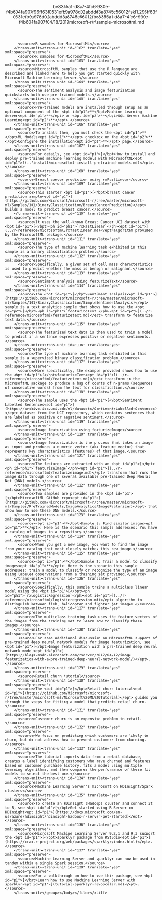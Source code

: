 <?xml version="1.0"?><xliff version="1.2" xmlns="urn:oasis:names:tc:xliff:document:1.2" xmlns:xsi="http://www.w3.org/2001/XMLSchema-instance" xsi:schemaLocation="urn:oasis:names:tc:xliff:document:1.2 xliff-core-1.2-transitional.xsd"><file datatype="xml" original="sample-microsoftml.md" source-language="en-US" target-language="en-US"><header><tool tool-id="mdxliff" tool-name="mdxliff" tool-version="1.0-d1654b2" tool-company="Microsoft" /><xliffext:skl_file_name xmlns:xliffext="urn:microsoft:content:schema:xliffextensions">be8355a1-d8a7-4fc6-930e-f4b604fa907f96ff63f0531efb9a978d02abddd3a8745c56012f.skl</xliffext:skl_file_name><xliffext:version xmlns:xliffext="urn:microsoft:content:schema:xliffextensions">1.2</xliffext:version><xliffext:ms.openlocfilehash xmlns:xliffext="urn:microsoft:content:schema:xliffextensions">96ff63f0531efb9a978d02abddd3a8745c56012f</xliffext:ms.openlocfilehash><xliffext:ms.sourcegitcommit xmlns:xliffext="urn:microsoft:content:schema:xliffextensions">be8355a1-d8a7-4fc6-930e-f4b604fa907f</xliffext:ms.sourcegitcommit><xliffext:ms.lasthandoff xmlns:xliffext="urn:microsoft:content:schema:xliffextensions">04/18/2019</xliffext:ms.lasthandoff><xliffext:ms.openlocfilepath xmlns:xliffext="urn:microsoft:content:schema:xliffextensions">microsoft-r\r\sample-microsoftml.md</xliffext:ms.openlocfilepath></header><body><group id="content" extype="content"><trans-unit id="101" translate="yes" xml:space="preserve" restype="x-metadata">
          <source>R samples for MicrosoftML</source>
        </trans-unit><trans-unit id="102" translate="yes" xml:space="preserve">
          <source>R samples for MicrosoftML</source>
        </trans-unit><trans-unit id="103" translate="yes" xml:space="preserve">
          <source>MicrosoftML samples that use the R language are described and linked here to help you get started quickly with Microsoft Machine Learning Server.</source>
        </trans-unit><trans-unit id="104" translate="yes" xml:space="preserve">
          <source>The sentiment analysis and image featurization quickstarts both use pre-trained models.</source>
        </trans-unit><trans-unit id="105" translate="yes" xml:space="preserve">
          <source>Pre-trained models are installed through setup as an optional component of the <bpt id="p1">**</bpt>Machine Learning Server<ept id="p1">**</ept> or <bpt id="p2">**</bpt>SQL Server Machine Learning<ept id="p2">**</ept>.</source>
        </trans-unit><trans-unit id="106" translate="yes" xml:space="preserve">
          <source>To install them, you must check the <bpt id="p1">**</bpt>ML Models<ept id="p1">**</ept> checkbox on the <bpt id="p2">**</bpt>Configure the installation<ept id="p2">**</ept> page.</source>
        </trans-unit><trans-unit id="107" translate="yes" xml:space="preserve">
          <source>For details, see <bpt id="p1">[</bpt>How to install and deploy pre-trained machine learning models with MicrosoftML<ept id="p1">](../install/microsoftml-install-pretrained-models.md)</ept>.</source>
        </trans-unit><trans-unit id="108" translate="yes" xml:space="preserve">
          <source>Breast cancer prediction using rxFastLinear</source>
        </trans-unit><trans-unit id="109" translate="yes" xml:space="preserve">
          <source>This starter <bpt id="p1">[</bpt>breast cancer prediction sample<ept id="p1">](https://github.com/Microsoft/microsoft-r/tree/master/microsoft-ml/Samples/101/BinaryClassification/BreastCancerPrediction)</ept> builds a model to predict breast cancer.</source>
        </trans-unit><trans-unit id="110" translate="yes" xml:space="preserve">
          <source>It uses the well-known Breast Cancer UCI dataset with <bpt id="p1">[</bpt><ph id="ph1">`rxFastLinear`</ph><ept id="p1">](../r-reference/microsoftml/rxfastlinear.md)</ept>algorithm provided by the MicrosoftML package.</source>
        </trans-unit><trans-unit id="111" translate="yes" xml:space="preserve">
          <source>The type of machine learning task exhibited in this sample is a binary classification problem.</source>
        </trans-unit><trans-unit id="112" translate="yes" xml:space="preserve">
          <source>Specifically, a given set of cell mass characteristics is used to predict whether the mass is benign or malignant.</source>
        </trans-unit><trans-unit id="113" translate="yes" xml:space="preserve">
          <source>Sentiment analysis using featurizeText</source>
        </trans-unit><trans-unit id="114" translate="yes" xml:space="preserve">
          <source>The <bpt id="p1">[</bpt>Sentiment analysis<ept id="p1">](https://github.com/Microsoft/microsoft-r/tree/master/microsoft-ml/Samples/101/BinaryClassification/SimpleSentimentAnalysis)</ept> sample is a text analytics sample that shows how to use the <bpt id="p2">[</bpt><ph id="ph1">`featurizeText`</ph><ept id="p2">](../r-reference/microsoftml/featurizetext.md)</ept> transform to featurize text data.</source>
        </trans-unit><trans-unit id="115" translate="yes" xml:space="preserve">
          <source>The featurized text data is then used to train a model to predict if a sentence expresses positive or negative sentiments.</source>
        </trans-unit><trans-unit id="116" translate="yes" xml:space="preserve">
          <source>The type of machine learning task exhibited in this sample is a supervised binary classification problem.</source>
        </trans-unit><trans-unit id="117" translate="yes" xml:space="preserve">
          <source>More specifically, the example provided shows how to use the <bpt id="p1">[</bpt>featurizeText<ept id="p1">](../r-reference/microsoftml/featurizetext.md)</ept> transform in the MicrosoftML package to produce a bag of counts of n-grams (sequences of consecutive words) from the text for classification.</source>
        </trans-unit><trans-unit id="118" translate="yes" xml:space="preserve">
          <source>The sample uses the <bpt id="p1">[</bpt>Sentiment Labelled Sentences<ept id="p1">](https://archive.ics.uci.edu/ml/datasets/Sentiment+Labelled+Sentences)</ept> dataset from the UCI repository, which contains sentences that are labeled as positive or negative sentiment.</source>
        </trans-unit><trans-unit id="119" translate="yes" xml:space="preserve">
          <source>Image featurization using featurizeImage</source>
        </trans-unit><trans-unit id="120" translate="yes" xml:space="preserve">
          <source>Image featurization is the process that takes an image as input and produces a numeric vector (aka feature vector) that represents key characteristics (features) of that image.</source>
        </trans-unit><trans-unit id="121" translate="yes" xml:space="preserve">
          <source>The features are extracted with an <bpt id="p1">[</bpt><ph id="ph1">`featurizeImage`</ph><ept id="p1">](../r-reference/microsoftml/featurizeimage.md)</ept> transform that runs the image data through one of several available pre-trained Deep Neural Net (DNN) models.</source>
        </trans-unit><trans-unit id="122" translate="yes" xml:space="preserve">
          <source>Two samples are provided in the <bpt id="p1">[</bpt>MicrosoftML GitHub repo<ept id="p1">](https://github.com/Microsoft/microsoft-r/tree/master/microsoft-ml/Samples/PreTrainedModels/ImageAnalytics/ImageFeaturizer)</ept> that show how to use these DNN models.</source>
        </trans-unit><trans-unit id="123" translate="yes" xml:space="preserve">
          <source><bpt id="p1">**</bpt>Sample 1: Find similar images<ept id="p1">**</ept>: Here is the scenario this sample addresses: You have a catalog of images in a repository.</source>
        </trans-unit><trans-unit id="124" translate="yes" xml:space="preserve">
          <source>When you get a new image, you want to find the image from your catalog that most closely matches this new image.</source>
        </trans-unit><trans-unit id="125" translate="yes" xml:space="preserve">
          <source><bpt id="p1">**</bpt>Sample 2: Train a model to classify images<ept id="p1">**</ept>: Here is the scenario this sample addresses: train a model to classify or recognize the type of an image using labeled observations from a training set provided.</source>
        </trans-unit><trans-unit id="126" translate="yes" xml:space="preserve">
          <source>Specifically, this sample trains a multiclass linear model using the <bpt id="p1">[</bpt><ph id="ph1">`rxLogisticRegression`</ph><ept id="p1">](../r-reference/microsoftml/logisticregression.md)</ept> algorithm to distinguish between fish, helicopter and fighter jet images.</source>
        </trans-unit><trans-unit id="127" translate="yes" xml:space="preserve">
          <source>The multiclass training task uses the feature vectors of the images from the training set to learn how to classify these images.</source>
        </trans-unit><trans-unit id="128" translate="yes" xml:space="preserve">
          <source>For some additional discussion on MicrosoftML support of pre-trained deep neural network models for image featurization, see <bpt id="p1">[</bpt>Image featurization with a pre-trained deep neural network model<ept id="p1">](https://blogs.msdn.microsoft.com/rserver/2017/04/12/image-featurization-with-a-pre-trained-deep-neural-network-model/)</ept>.</source>
        </trans-unit><trans-unit id="129" translate="yes" xml:space="preserve">
          <source>Retail churn tutorial</source>
        </trans-unit><trans-unit id="130" translate="yes" xml:space="preserve">
          <source>The <bpt id="p1">[</bpt>Retail churn tutorial<ept id="p1">](https://github.com/Microsoft/microsoft-r/tree/master/microsoft-ml/Microsoft%20ML%20Tutorial)</ept> guides you through the steps for fitting a model that predicts retail churn.</source>
        </trans-unit><trans-unit id="131" translate="yes" xml:space="preserve">
          <source>Customer churn is an expensive problem in retail.</source>
        </trans-unit><trans-unit id="132" translate="yes" xml:space="preserve">
          <source>We focus on predicting which customers are likely to churn, but do not address how to prevent customers from churning.</source>
        </trans-unit><trans-unit id="133" translate="yes" xml:space="preserve">
          <source>The tutorial imports data from a retail database, creates a label identifying customers who have churned and features based on customer purchase history, fits a model using multiple learning algorithms, and then compares the performance of these fit models to select the best one.</source>
        </trans-unit><trans-unit id="134" translate="yes" xml:space="preserve">
          <source>Machine Learning Server's microsoft on HDInsight/Spark clusters</source>
        </trans-unit><trans-unit id="135" translate="yes" xml:space="preserve">
          <source>To create an HDInsight (Hadoop) cluster and connect it to R, see <bpt id="p1">[</bpt>Get started using R Server on HDInsight<ept id="p1">](https://docs.microsoft.com/en-us/azure/hdinsight/hdinsight-hadoop-r-server-get-started)</ept></source>
        </trans-unit><trans-unit id="136" translate="yes" xml:space="preserve">
          <source>Microsoft Machine Learning Server 9.2.1 and 9.3 support the <bpt id="p1">[</bpt>sparklyr package from RStudio<ept id="p1">](https://cran.r-project.org/web/packages/sparklyr/index.html)</ept>.</source>
        </trans-unit><trans-unit id="137" translate="yes" xml:space="preserve">
          <source>Machine Learning Server and sparklyr can now be used in tandem within a single Spark session.</source>
        </trans-unit><trans-unit id="138" translate="yes" xml:space="preserve">
          <source>For a walkthrough on how to use this package, see <bpt id="p1">[</bpt>Learn how to use Machine Learning Server with sparklyr<ept id="p1">](tutorial-sparklyr-revoscaler.md)</ept>.</source>
        </trans-unit></group></body></file></xliff>